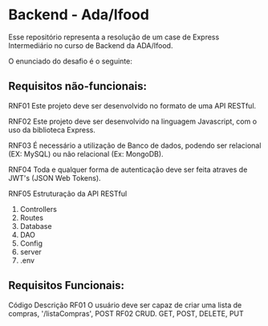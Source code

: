 # Backend - Ada/Ifood

Esse repositório representa a resolução de um case de Express Intermediário no curso de Backend da ADA/Ifood.
  
O enunciado do desafio é o seguinte:

## Requisitos não-funcionais:
RNF01	Este projeto deve ser desenvolvido no formato de uma API RESTful.
  
RNF02	Este projeto deve ser desenvolvido na linguagem Javascript, com o uso da biblioteca Express.
  
RNF03	É necessário a utilização de Banco de dados, podendo ser relacional  
(EX: MySQL) ou não relacional (Ex: MongoDB).  

RNF04	Toda e qualquer forma de autenticação deve ser feita atraves de JWT's (JSON Web Tokens).

RNF05	Estruturação da API RESTful
1. Controllers
2. Routes
3. Database
4. DAO
5. Config
6. server
7. .env

## Requisitos Funcionais:
Código	Descrição
RF01	O usuário deve ser capaz de criar uma lista de compras, '/listaCompras', POST
RF02    CRUD. GET, POST, DELETE, PUT
